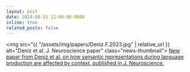 ```yaml
---
layout: post
date: 2024-08-15 12:00:00-0800
inline: true
related_posts: false
---
```


<img src="{{ "/assets/img/papers/Deniz.F.2023.jpg" | relative_url }} alt="Deniz et al. J. Neuroscience paper" class="news-thumbnail"> <a href="https://www.jneurosci.org/content/jneuro/43/17/3144.full.pdf">New paper from Deniz et al. on how semantic representations during language production are affected by context, published in J. Neuroscience.</a>
